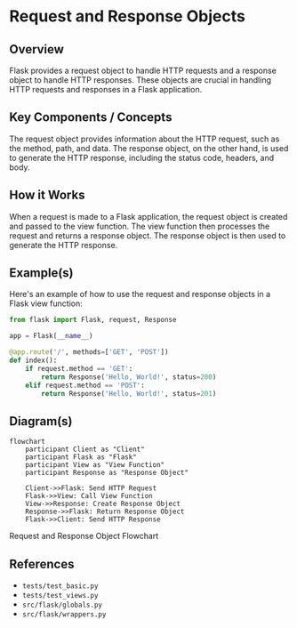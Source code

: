 # Request and Response Objects
## Overview
Flask provides a request object to handle HTTP requests and a response object to handle HTTP responses. These objects are crucial in handling HTTP requests and responses in a Flask application.

## Key Components / Concepts
The request object provides information about the HTTP request, such as the method, path, and data. The response object, on the other hand, is used to generate the HTTP response, including the status code, headers, and body.

## How it Works
When a request is made to a Flask application, the request object is created and passed to the view function. The view function then processes the request and returns a response object. The response object is then used to generate the HTTP response.

## Example(s)
Here's an example of how to use the request and response objects in a Flask view function:
```python
from flask import Flask, request, Response

app = Flask(__name__)

@app.route('/', methods=['GET', 'POST'])
def index():
    if request.method == 'GET':
        return Response('Hello, World!', status=200)
    elif request.method == 'POST':
        return Response('Hello, World!', status=201)
```
## Diagram(s)
```mermaid
flowchart
    participant Client as "Client"
    participant Flask as "Flask"
    participant View as "View Function"
    participant Response as "Response Object"

    Client->>Flask: Send HTTP Request
    Flask->>View: Call View Function
    View->>Response: Create Response Object
    Response->>Flask: Return Response Object
    Flask->>Client: Send HTTP Response
```
Request and Response Object Flowchart

## References
* `tests/test_basic.py`
* `tests/test_views.py`
* `src/flask/globals.py`
* `src/flask/wrappers.py`